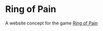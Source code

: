# Ring of Pain

A website concept for the game [Ring of Pain](https://store.steampowered.com/app/998740)
